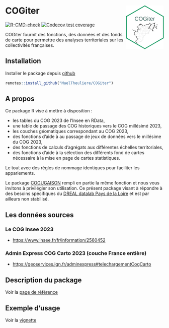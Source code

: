 
<!-- README.md is generated from README.Rmd. Please edit that file -->

# COGiter <img src='man/figures/logo.png' align="right" height="139" />

<!-- badges: start -->

[![R-CMD-check](https://github.com/MaelTheuliere/COGiter/workflows/R-CMD-check/badge.svg)](https://github.com/MaelTheuliere/COGiter/actions)
[![Codecov test
coverage](https://codecov.io/gh/MaelTheuliere/COGiter/branch/master/graph/badge.svg)](https://codecov.io/gh/MaelTheuliere/COGiter?branch=master)
<!-- badges: end -->

COGiter fournit des fonctions, des données et des fonds de carte pour
permettre des analyses territoriales sur les collectivités françaises.

## Installation

Installer le package depuis [github](https://github.com/)

``` r
remotes::install_github("MaelTheuliere/COGiter")
```

## A propos

Ce package R vise à mettre à disposition :

- les tables du COG 2023 de l’Insee en RData,
- une table de passage des COG historiques vers le COG millésimé 2023,
- les couches géomatiques correspondant au COG 2023,
- des fonctions d’aide à au passage de jeux de données vers le millésime
  du COG 2023,  
- des fonctions de calculs d’agrégats aux différentes échelles
  territoriales,  
- des fonctions d’aide à la sélection des différents fond de cartes
  nécessaire à la mise en page de cartes statistiques.

Le tout avec des règles de nommage identiques pour faciliter les
appariements.

Le package [COGUGAISON](https://github.com/antuki/COGugaison) rempli en
partie la même fonction et nous vous invitons à privilégier son
utilisation. Ce présent package visant à répondre à des besoins
spécifiques du [DREAL datalab Pays de la
Loire](http://www.pays-de-la-loire.developpement-durable.gouv.fr/dreal-centre-de-service-de-la-donnee-r1957.html)
et est par ailleurs non stabilisé.

## Les données sources

### Le COG Insee 2023

- <https://www.insee.fr/fr/information/2560452>

### Admin Express COG Carto 2023 (couche France entière)

- <https://geoservices.ign.fr/adminexpress#telechargementCogCarto>

## Description du package

Voir la [page de
référence](https://maeltheuliere.github.io/COGiter/reference/index.html)

## Exemple d’usage

Voir la
[vignette](https://maeltheuliere.github.io/COGiter/articles/cogiter.html)
